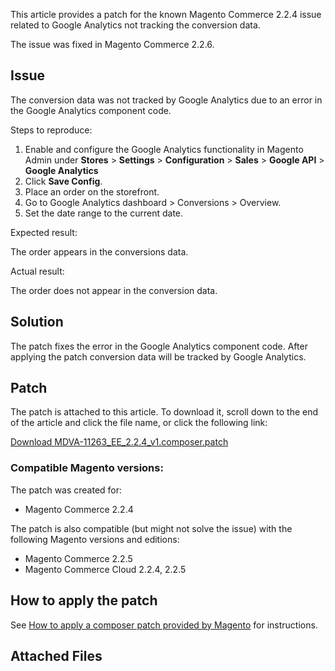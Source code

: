 This article provides a patch for the known Magento Commerce 2.2.4 issue related to Google Analytics not tracking the conversion data.

<p class="info">The issue was fixed in Magento Commerce 2.2.6.</p>

## Issue

The conversion data was not tracked by Google Analytics due to an error in the Google Analytics component code.

<span class="wysiwyg-underline">Steps to reproduce</span>:

1.   Enable and configure the Google Analytics functionality in Magento Admin under __Stores__ &gt; __Settings__ &gt; __Configuration__ &gt; __Sales__ &gt; __Google API__ &gt; __Google Analytics__
2.   Click __Save Config__.
3.   Place an order on the storefront.&nbsp;
4.   Go to Google Analytics dashboard &gt; Conversions &gt; Overview.
5.   Set the date range to the current date.

<span class="wysiwyg-underline">Expected result</span>:

The order appears in the conversions data.

<span class="wysiwyg-underline">Actual result</span>:

The order does not appear in the conversion data.

## Solution

The patch fixes the error in the Google Analytics component code. After applying the patch conversion data will be tracked by Google Analytics.

## Patch

The patch is attached to this article. To download it, scroll down to the end of the article and click the file name, or click the following link:

<a href="https://support.magento.com/hc/en-us/article_attachments/360025558831/MDVA-11263_EE_2.2.4_v1.composer.patch" rel="noopener" target="_blank">Download MDVA-11263\_EE\_2.2.4\_v1.composer.patch</a>

### Compatible Magento versions:

The patch was created for:

*   Magento Commerce 2.2.4

The patch is also compatible (but might not solve the issue) with the following Magento versions and editions:

*   Magento Commerce 2.2.5
*   Magento Commerce Cloud 2.2.4, 2.2.5

## How to apply the patch

See <a href="https://support.magento.com/hc/en-us/articles/360028367731" target="_self">How to apply a composer patch provided by Magento</a> for instructions.

## Attached Files